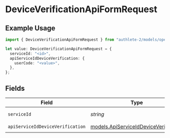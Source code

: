 # DeviceVerificationApiFormRequest

## Example Usage

```typescript
import { DeviceVerificationApiFormRequest } from "authlete-2/models/operations";

let value: DeviceVerificationApiFormRequest = {
  serviceId: "<id>",
  apiServiceIdDeviceVerification: {
    userCode: "<value>",
  },
};
```

## Fields

| Field                                                                                   | Type                                                                                    | Required                                                                                | Description                                                                             |
| --------------------------------------------------------------------------------------- | --------------------------------------------------------------------------------------- | --------------------------------------------------------------------------------------- | --------------------------------------------------------------------------------------- |
| `serviceId`                                                                             | *string*                                                                                | :heavy_check_mark:                                                                      | A service ID.                                                                           |
| `apiServiceIdDeviceVerification`                                                        | [models.ApiServiceIdDeviceVerification](../../models/apiserviceiddeviceverification.md) | :heavy_check_mark:                                                                      | N/A                                                                                     |